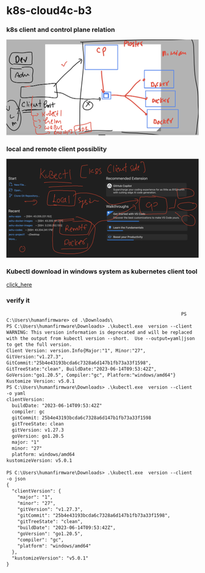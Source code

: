 # k8s-cloud4c-b3

### k8s client and control plane relation 

<img src="conn.png">

### local and remote client possiblity 

<img src="po.png">

### Kubectl download in windows system as kubernetes client tool 

[click_here](https://kubernetes.io/docs/tasks/tools/)

### verify it 

```
                                                                PS C:\Users\humanfirmware> cd .\Downloads\
PS C:\Users\humanfirmware\Downloads> .\kubectl.exe  version --client
WARNING: This version information is deprecated and will be replaced with the output from kubectl version --short.  Use --output=yaml|json to get the full version.
Client Version: version.Info{Major:"1", Minor:"27", GitVersion:"v1.27.3", GitCommit:"25b4e43193bcda6c7328a6d147b1fb73a33f1598", GitTreeState:"clean", BuildDate:"2023-06-14T09:53:42Z", GoVersion:"go1.20.5", Compiler:"gc", Platform:"windows/amd64"}
Kustomize Version: v5.0.1
PS C:\Users\humanfirmware\Downloads> .\kubectl.exe  version --client   -o yaml
clientVersion:
  buildDate: "2023-06-14T09:53:42Z"
  compiler: gc
  gitCommit: 25b4e43193bcda6c7328a6d147b1fb73a33f1598
  gitTreeState: clean
  gitVersion: v1.27.3
  goVersion: go1.20.5
  major: "1"
  minor: "27"
  platform: windows/amd64
kustomizeVersion: v5.0.1

PS C:\Users\humanfirmware\Downloads> .\kubectl.exe  version --client   -o json
{
  "clientVersion": {
    "major": "1",
    "minor": "27",
    "gitVersion": "v1.27.3",
    "gitCommit": "25b4e43193bcda6c7328a6d147b1fb73a33f1598",
    "gitTreeState": "clean",
    "buildDate": "2023-06-14T09:53:42Z",
    "goVersion": "go1.20.5",
    "compiler": "gc",
    "platform": "windows/amd64"
  },
  "kustomizeVersion": "v5.0.1"
}
```
